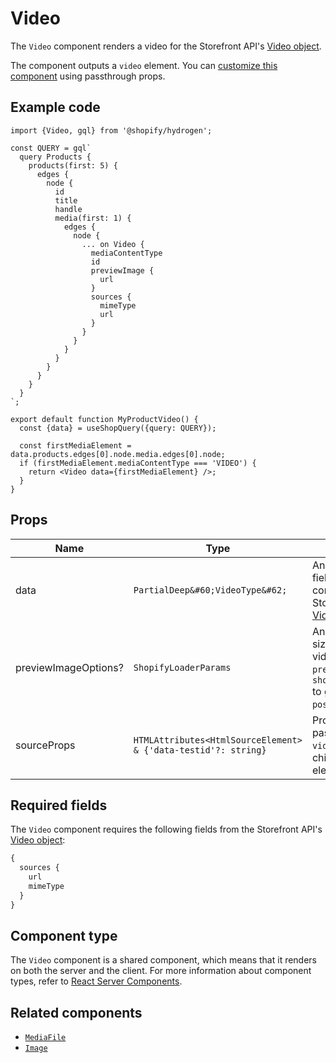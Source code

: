 # Video


The `Video` component renders a video for the Storefront API's [Video object](https://shopify.dev/api/storefront/reference/products/video).

The component outputs a `video` element. You can [customize this component](/docs/components#customizing-hydrogen-components) using passthrough props.

## Example code

```tsx
import {Video, gql} from '@shopify/hydrogen';

const QUERY = gql`
  query Products {
    products(first: 5) {
      edges {
        node {
          id
          title
          handle
          media(first: 1) {
            edges {
              node {
                ... on Video {
                  mediaContentType
                  id
                  previewImage {
                    url
                  }
                  sources {
                    mimeType
                    url
                  }
                }
              }
            }
          }
        }
      }
    }
  }
`;

export default function MyProductVideo() {
  const {data} = useShopQuery({query: QUERY});

  const firstMediaElement = data.products.edges[0].node.media.edges[0].node;
  if (firstMediaElement.mediaContentType === 'VIDEO') {
    return <Video data={firstMediaElement} />;
  }
}
```

## Props

| Name     | Type                                        | Description                                                                                                                            |
| -------- | ------------------------------------------- | -------------------------------------------------------------------------------------------------------------------------------------- |
| data     | `PartialDeep&#60;VideoType&#62;` | An object with fields that correspond to the Storefront API's [Video object](https://shopify.dev/api/storefront/latest/objects/video). |
| previewImageOptions? | `ShopifyLoaderParams`               | An object of image size options for the video's `previewImage`. Uses `shopifyImageLoader` to generate the `poster` URL.                                                                       |
sourceProps | `HTMLAttributes<HtmlSourceElement> & {'data-testid'?: string}` | Props that will be passed to the `video` element's children `source` elements. |


## Required fields

The `Video` component requires the following fields from the Storefront API's
[Video object](https://shopify.dev/api/storefront/reference/products/video):

```graphql
{
  sources {
    url
    mimeType
  }
}
```

## Component type

The `Video` component is a shared component, which means that it renders on both the server and the client. For more information about component types, refer to [React Server Components](https://shopify.dev/custom-storefronts/hydrogen/react-server-components).

## Related components

- [`MediaFile`](/docs/components/primitive/mediafile/)
- [`Image`](/docs/components/primitive/image/)
